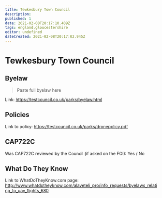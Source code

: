 ```yaml
---
title: Tewkesbury Town Council
description:
published: 1
date: 2021-02-08T20:17:10.409Z
tags: england,gloucestershire
editor: undefined
dateCreated: 2021-02-08T20:17:02.945Z
---
```


# Tewkesbury Town Council


## Byelaw
> Paste full byelaw here

Link:
https://testcouncil.co.uk/parks/byelaw.html

## Policies
Link to policy:
https://testcouncil.co.uk/parks/dronepolicy.pdf

## CAP722C

Was CAP722C reviewed by the Council (if asked on the FOI): Yes / No

## What Do They Know

Link to WhatDoTheyKnow.com page:
http://www.whatdotheyknow.com/alaveteli_pro/info_requests/byelaws_relating_to_uav_flights_680

